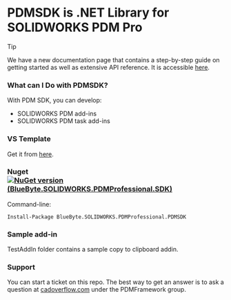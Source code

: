 # PDMSDK is .NET Library for SOLIDWORKS PDM Pro

>[!TIP]
>We have a new documentation page that contains a step-by-step guide on getting started as well as extensive API reference. It is accessible [here](https://bluebytesystemsinc.github.io/SOLIDWORKS-PDM-API-SDK/docs/getting-started.html).

### What can I Do with PDMSDK?

With PDM SDK, you can develop: 

 - SOLIDWORKS PDM add-ins
 - SOLIDWORKS PDM task add-ins

### VS Template

Get it from [here](https://marketplace.visualstudio.com/items?itemName=BlueByteSystemsInc.ID).
 
### Nuget [![NuGet version (BlueByte.SOLIDWORKS.PDMProfessional.SDK)](https://img.shields.io/nuget/v/BlueByte.SOLIDWORKS.PDMProfessional.SDK.svg?style=flat-square)](https://www.nuget.org/packages/BlueByte.SOLIDWORKS.PDMProfessional.SDK)


Command-line: 

```Install-Package BlueByte.SOLIDWORKS.PDMProfessional.PDMSDK```

### Sample add-in

TestAddIn folder contains a sample copy to clipboard addin.


### Support 
 You can start a ticket on this repo. The best way to get an answer  is to ask a question at [cadoverflow.com](https://www.cadoverflow.com) under the PDMFramework group.

